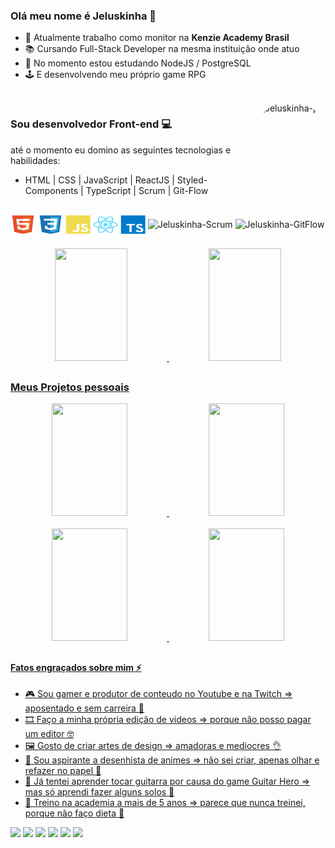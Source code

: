 ### Olá meu nome é Jeluskinha 👋

- 🔭 Atualmente trabalho como monitor na **Kenzie Academy Brasil**
- 📚 Cursando Full-Stack Developer na mesma instituição onde atuo
- 🌱 No momento estou estudando NodeJS / PostgreSQL
- 🕹 E desenvolvendo meu próprio game RPG

<div style="display: inline_block"><br>
   <img align="right" alt="Jeluskinha-pic" height="150" style="border-radius:50px;" src="https://images-wixmp-ed30a86b8c4ca887773594c2.wixmp.com/f/25247b92-6844-4fef-8ed8-5055cc35bf58/dczvonw-3ab6bb14-7b10-4332-8ea6-66042aa41e88.png?token=eyJ0eXAiOiJKV1QiLCJhbGciOiJIUzI1NiJ9.eyJzdWIiOiJ1cm46YXBwOjdlMGQxODg5ODIyNjQzNzNhNWYwZDQxNWVhMGQyNmUwIiwiaXNzIjoidXJuOmFwcDo3ZTBkMTg4OTgyMjY0MzczYTVmMGQ0MTVlYTBkMjZlMCIsIm9iaiI6W1t7InBhdGgiOiJcL2ZcLzI1MjQ3YjkyLTY4NDQtNGZlZi04ZWQ4LTUwNTVjYzM1YmY1OFwvZGN6dm9udy0zYWI2YmIxNC03YjEwLTQzMzItOGVhNi02NjA0MmFhNDFlODgucG5nIn1dXSwiYXVkIjpbInVybjpzZXJ2aWNlOmZpbGUuZG93bmxvYWQiXX0.0jc7S8uza7GZmuwVEQy6l8kr9cFLjfg554GY6o193SA">
</div>

### Sou desenvolvedor Front-end 💻
até o momento eu domino as seguintes tecnologias e habilidades:
- HTML | CSS | JavaScript | ReactJS | Styled-Components | TypeScript | Scrum | Git-Flow  

<div style="display: inline_block"><br>
  <img align="center" alt="Jeluskinha-HTML" height="30" width="40" src="https://raw.githubusercontent.com/devicons/devicon/master/icons/html5/html5-original.svg">
  <img align="center" alt="Jeluskinha-CSS" height="30" width="40" src="https://raw.githubusercontent.com/devicons/devicon/master/icons/css3/css3-original.svg">
  <img align="center" alt="Jeluskinha-Js" height="30" width="40" src="https://raw.githubusercontent.com/devicons/devicon/master/icons/javascript/javascript-plain.svg">
  <img align="center" alt="Jeluskinha-React" height="30" width="40" src="https://raw.githubusercontent.com/devicons/devicon/master/icons/react/react-original.svg">
  <img align="center" alt="Jeluskinha-Ts" height="30" width="40" src="https://raw.githubusercontent.com/devicons/devicon/master/icons/typescript/typescript-plain.svg">
  <img align="center" alt="Jeluskinha-Scrum" height="30" width="35" src="https://cdn-icons-png.flaticon.com/512/5065/5065388.png">
  <img align="center" alt="Jeluskinha-GitFlow" height="30" width="40" src="https://miro.medium.com/max/275/1*-Wt5cIM3FpDRAv0C9kKhCA.png">
</div>

###

<div align="center">
    <a href="https://github.com/jeluskinha">
    <img height="180em" width="48%" src="https://github-readme-stats.vercel.app/api?username=jeluskinha&show_icons=true&theme=dracula&include_all_commits=true&count_private=true"/>
    <img height="180em" width="48%" src="https://github-readme-stats.vercel.app/api/top-langs/?username=jeluskinha&layout=compact&langs_count=7&theme=dracula"/>
</div>

##
### Meus Projetos pessoais

<div align="center">
    <a href="https://react-entrega-s1-nu-kenzie-jeluskinha.vercel.app/">
    <img height="180em" width="49%" src="https://github-readme-stats.vercel.app/api?username=jeluskinha&show_icons=true&theme=dracula&include_all_commits=true&count_private=true"/>
    <a href="https://react-entrega-s1-hamburgueria-da-kenzie-jeluskinha.vercel.app/">
    <img height="180em" width="49%" src="https://lh3.googleusercontent.com/2jXapozcsikhsWo30N1c2yn3EEfEj6p3Gj6TV3i0qURjMw4bX_eRbab7Rdo4Rd6kGvocafh1i_Jl2EodtOo2MlMwO9cqeoMwU0YwDNC_DWQReluAZsUQnowQEVfoBgfl2OM0HulLWeJT1grCPjWf9MLP5YwNZ8s9dL3G8PatA2yyAtJB91blkN_a13bDzPHz6M_3irhhV_zn-sHierdpH4tYNFbHVIuUokyRmL76pJzrLGBS1TSS7tJF52yx0bcpeDdsbaJyL0RZu9V5UppirmBQPQYlRbPc5rRbOqhcmZI7bDQIG5kKhX8bMMFr83oc2zxVOfDp8hrNXiF-01Wyu0dCjwYv_W5kWb-6G4pMgxuXQWX2YOEAT8G1VnNXKVbn6LrgKFqL-JjdTni2Kq4LLv6Q7NiCHv72WqoHepb9MbLVoVKtJDrbxAUawYuyzuw_9uGBw8ryaYwAQ8MGg5WuNvjSyTkLtdxQ9IdTCka1kJH_ED_kDgzcsz7axplWMVRYibe4813ByZuT68uG51BzcVjdsJKEG6mwXqoAWRgqnw2zGElN2Xrpp9QPyV8Rns6UV1HOVN3VqKG5BvM449tGzOsbFA2iFAxS7TKanj1fFE4Sg6a3olpksXqnBz4bfU16KXKELjgOVerSfHa5lK33FiM5IGYJa0GbXLt5KwEooRquHlMBpXSPSWYJNwguizDi0VhIXTaPw6_5IaLU_1MknKSbJ4u3_5LjEknFm_tpg1_K0nLa5LH15cGtHzADxfn2eT0E2gjm0DHHDofK-6h_2x4duzyb47axjDR0Ezh4hrWERgeNxRod-9hXrU8icARUDjsX4F-61dY3nIL0FCB_JOuSsKJIgTg-AqkGpV8FrzbHxY20T9VUzaTLPi7WOa0VC1g6a-HH9AQxKheApEm7jc91Er_Y_KjyVv2QkiMK=w640-h360-no?authuser=0"><br><br>
    <img height="180em" width="49%" src="https://github-readme-stats.vercel.app/api?username=jeluskinha&show_icons=true&theme=dracula&include_all_commits=true&count_private=true"/>
    <a href="https://react-entrega-s1-hamburgueria-da-kenzie-jeluskinha.vercel.app/">
    <img height="180em" width="49%" src="https://github-readme-stats.vercel.app/api/top-langs/?username=jeluskinha&layout=compact&langs_count=7&theme=dracula"/>
</div>

##
#### Fatos engraçados sobre mim ⚡ 
- 🎮 Sou gamer e produtor de conteudo no Youtube e na Twitch => aposentado e sem carreira 🤔
- 🎞 Faço a minha própria edição de videos => porque não posso pagar um editor 🤓
- 🖼 Gosto de criar artes de design => amadoras e mediocres 👌
- 🎨 Sou aspirante a desenhista de animes => não sei criar, apenas olhar e refazer no papel 🥺
- 🎸 Já tentei aprender tocar guitarra por causa do game Guitar Hero => mas só aprendi fazer alguns solos 🤣
- 💪 Treino na academia a mais de 5 anos => parece que nunca treinei, porque não faço dieta 🤡

<div> 
  <a href="https://www.youtube.com/channel/UCfg3pA707-lYIl11VHNzmMQ" target="_blank"><img src="https://img.shields.io/badge/YouTube-FF0000?style=for-the-badge&logo=youtube&logoColor=white" target="_blank"></a>
   <a href="https://www.twitch.tv/jeluskinha" target="_blank"><img src="https://img.shields.io/badge/Twitch-9146FF?style=for-the-badge&logo=twitch&logoColor=white" target="_blank"></a>
  <a href="https://www.instagram.com/jeluskinha/" target="_blank"><img src="https://img.shields.io/badge/-Instagram-%23E4405F?style=for-the-badge&logo=instagram&logoColor=white" target="_blank"></a>
 <a href="https://discord.gg/rbjPy2Ke" target="_blank"><img src="https://img.shields.io/badge/Discord-7289DA?style=for-the-badge&logo=discord&logoColor=white" target="_blank"></a> 
  <a href = "mailto:jeanlucasgomesdeoliveira@gmail.com"><img src="https://img.shields.io/badge/-Gmail-%23333?style=for-the-badge&logo=gmail&logoColor=white" target="_blank"></a>
  <a href="https://www.linkedin.com/in/jeluskinha/" target="_blank"><img src="https://img.shields.io/badge/-LinkedIn-%230077B5?style=for-the-badge&logo=linkedin&logoColor=white" target="_blank"></a> 
 
  
<!--![Snake animation](https://github.com/rafaballerini/Jeluskinha/blob/output/github-contribution-grid-snake.svg)-->
 
</div>



<!--
**Jeluskinha/Jeluskinha** is a ✨ _special_ ✨ repository because its `README.md` (this file) appears on your GitHub profile.

Here are some ideas to get you started:

- 🔭 I’m currently working on ...
- 🌱 I’m currently learning ...
- 👯 I’m looking to collaborate on ...
- 🤔 I’m looking for help with ...
- 💬 Ask me about ...
- 📫 How to reach me: ....
- 😄 Pronouns: ...
- ⚡ Fun fact: ...
-->

